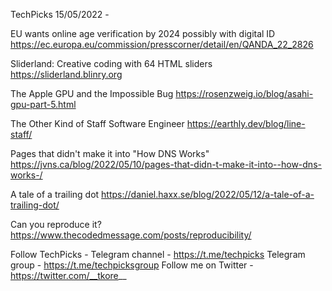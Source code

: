 TechPicks 15/05/2022 -

EU wants online age verification by 2024 possibly with digital ID
https://ec.europa.eu/commission/presscorner/detail/en/QANDA_22_2826

Sliderland: Creative coding with 64 HTML sliders
https://sliderland.blinry.org

The Apple GPU and the Impossible Bug
https://rosenzweig.io/blog/asahi-gpu-part-5.html

The Other Kind of Staff Software Engineer
https://earthly.dev/blog/line-staff/

Pages that didn't make it into "How DNS Works"
https://jvns.ca/blog/2022/05/10/pages-that-didn-t-make-it-into--how-dns-works-/

A tale of a trailing dot
https://daniel.haxx.se/blog/2022/05/12/a-tale-of-a-trailing-dot/

Can you reproduce it?
https://www.thecodedmessage.com/posts/reproducibility/

Follow TechPicks -
Telegram channel - https://t.me/techpicks
Telegram group - https://t.me/techpicksgroup
Follow me on Twitter - https://twitter.com/__tkore__